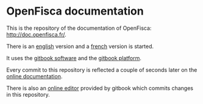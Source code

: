 # OpenFisca documentation

This is the repository of the documentation of OpenFisca: http://doc.openfisca.fr/.

There is an [english](http://doc.openfisca.fr/en/) version and a [french](http://doc.openfisca.fr/fr/) version is started.

It uses the [gitbook software](https://www.npmjs.com/package/gitbook) and the [gitbook platform](https://www.gitbook.com/book/openfisca/documentation/details).

Every commit to this repository is reflected a couple of seconds later on the [online documentation](http://doc.openfisca.fr/).

There is also an [online editor](https://www.gitbook.com/book/openfisca/documentation/edit) provided by gitbook which commits changes in this repository.